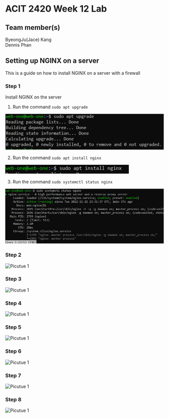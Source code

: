 # ACIT 2420 Week 12 Lab 

## Team member(s)
ByeongJu(Jace) Kang  
Dennis Phan

## Setting up NGINX on a server
This is a guide on how to install NGINX on a server with a firewall

### Step 1

Install NGINX on the server

1. Run the command `sudo apt upgrade`

![sudo apt upgrade](./image/apt_upgrade.PNG)

2. Run the command `sudo apt install nginx`

![Install Nginx ](./image/install_nginx.PNG)

3. Run the command `sudo systemctl status nginx`

![Status_Nginx ](./image/nginx_status.PNG)



### Step 2

![Picutue 1](images/picture1.png)

### Step 3



![Picutue 1](images/.png)

### Step 4

![Picutue 1](images/picture1.png)

### Step 5

![Picutue 1](images/picture1.png)

### Step 6

![Picutue 1](images/picture1.png)

### Step 7

![Picutue 1](images/picture1.png)

### Step 8

![Picutue 1](images/picture1.png)
